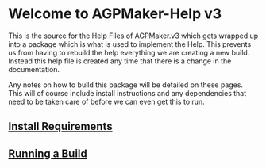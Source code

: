 # Welcome to AGPMaker-Help v3
This is the source for the Help Files of AGPMaker.v3 which gets wrapped up into a package which is what is used to implement the Help.  This prevents us from having to rebuild the help everything we are creating a new build.  Instead this help file is created any time that there is a change in the documentation.

Any notes on how to build this package will be detailed on these pages.  This will of course include install instructions and any dependencies that need to be taken care of before we can even get this to run.

## [Install Requirements](docs\InstallRequirements.md)
## [Running a Build](docs\RunningABuild.md)